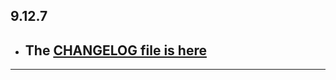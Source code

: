## 9.12.7

- ## The [CHANGELOG file is here](https://flutter-sound.canardoux.xyz/changelog.html)

-----------------------------------------------------------------------------------------------------------------------------------

